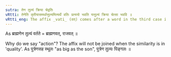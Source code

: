 ```yaml
---
sutra: तेन तुल्यं क्रिया चेद्वतिः
vRtti: तेनेति तृतीयासमर्थात्तुल्यमित्यर्थे वतिः प्रत्ययो भवति यत्तुल्यं क्रिया चेत्सा भववि ॥
vRtti_eng: The affix _vati_ (वत्) comes after a word in the third case in construction, in the sense of 'like that', when the meaning is 'similarity of action'.
---
```

As ब्राह्मणेन तुल्यं वर्तते = ब्राह्मणवत्, राजवत् ॥

Why do we say "action"? The affix will not be joined when the similarity is in 'quality'. As पुत्रेणसह स्थूलः "as big as the son", पुत्रेण तुल्यः पिङ्गलः ॥
